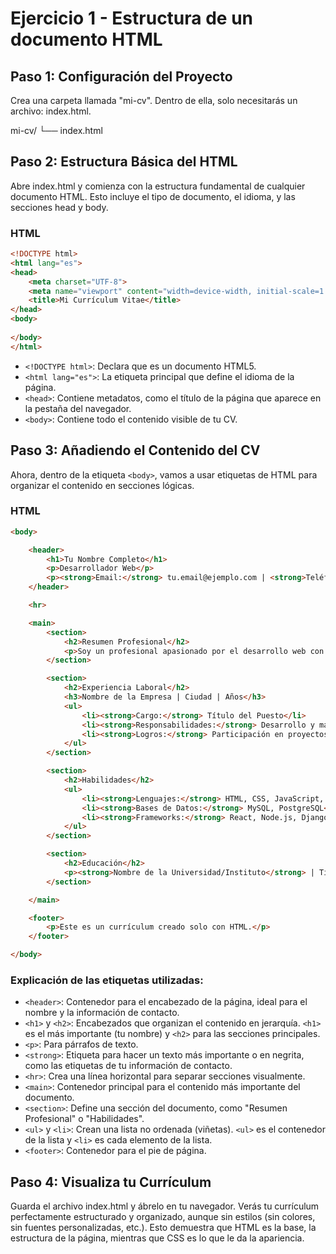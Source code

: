 # Ejercicio 1 - Estructura de un documento HTML

## Paso 1: Configuración del Proyecto
Crea una carpeta llamada "mi-cv". Dentro de ella, solo necesitarás un archivo: index.html.

mi-cv/
└── index.html

## Paso 2: Estructura Básica del HTML
Abre index.html y comienza con la estructura fundamental de cualquier documento HTML. Esto incluye el tipo de documento, el idioma, y las secciones head y body.

### HTML

```html
<!DOCTYPE html>
<html lang="es">
<head>
    <meta charset="UTF-8">
    <meta name="viewport" content="width=device-width, initial-scale=1.0">
    <title>Mi Currículum Vitae</title>
</head>
<body>
    
</body>
</html>
```

- `<!DOCTYPE html>`: Declara que es un documento HTML5.
- `<html lang="es">`: La etiqueta principal que define el idioma de la página.
- `<head>`: Contiene metadatos, como el título de la página que aparece en la pestaña del navegador.
- `<body>`: Contiene todo el contenido visible de tu CV.

## Paso 3: Añadiendo el Contenido del CV
Ahora, dentro de la etiqueta `<body>`, vamos a usar etiquetas de HTML para organizar el contenido en secciones lógicas.

### HTML

```html
<body>

    <header>
        <h1>Tu Nombre Completo</h1>
        <p>Desarrollador Web</p>
        <p><strong>Email:</strong> tu.email@ejemplo.com | <strong>Teléfono:</strong> +123 456 7890 | <strong>LinkedIn:</strong> linkedin.com/in/tuperfil</p>
    </header>

    <hr>

    <main>
        <section>
            <h2>Resumen Profesional</h2>
            <p>Soy un profesional apasionado por el desarrollo web con experiencia en la creación de sitios dinámicos y funcionales. Me especializo en la resolución de problemas y estoy siempre en busca de nuevas tecnologías para mejorar mis habilidades.</p>
        </section>

        <section>
            <h2>Experiencia Laboral</h2>
            <h3>Nombre de la Empresa | Ciudad | Años</h3>
            <ul>
                <li><strong>Cargo:</strong> Título del Puesto</li>
                <li><strong>Responsabilidades:</strong> Desarrollo y mantenimiento de aplicaciones web.</li>
                <li><strong>Logros:</strong> Participación en proyectos clave que mejoraron la eficiencia del equipo.</li>
            </ul>
        </section>

        <section>
            <h2>Habilidades</h2>
            <ul>
                <li><strong>Lenguajes:</strong> HTML, CSS, JavaScript, Python</li>
                <li><strong>Bases de Datos:</strong> MySQL, PostgreSQL</li>
                <li><strong>Frameworks:</strong> React, Node.js, Django</li>
            </ul>
        </section>

        <section>
            <h2>Educación</h2>
            <p><strong>Nombre de la Universidad/Instituto</strong> | Título Obtenido | Año de Graduación</p>
        </section>

    </main>

    <footer>
        <p>Este es un currículum creado solo con HTML.</p>
    </footer>

</body>
```

### Explicación de las etiquetas utilizadas:
- `<header>`: Contenedor para el encabezado de la página, ideal para el nombre y la información de contacto.
- `<h1>` y `<h2>`: Encabezados que organizan el contenido en jerarquía. `<h1>` es el más importante (tu nombre) y `<h2>` para las secciones principales.
- `<p>`: Para párrafos de texto.
- `<strong>`: Etiqueta para hacer un texto más importante o en negrita, como las etiquetas de tu información de contacto.
- `<hr>`: Crea una línea horizontal para separar secciones visualmente.
- `<main>`: Contenedor principal para el contenido más importante del documento.
- `<section>`: Define una sección del documento, como "Resumen Profesional" o "Habilidades".
- `<ul>` y `<li>`: Crean una lista no ordenada (viñetas). `<ul>` es el contenedor de la lista y `<li>` es cada elemento de la lista.
- `<footer>`: Contenedor para el pie de página.

## Paso 4: Visualiza tu Currículum
Guarda el archivo index.html y ábrelo en tu navegador.
Verás tu currículum perfectamente estructurado y organizado, aunque sin estilos (sin colores, sin fuentes personalizadas, etc.). Esto demuestra que HTML es la base, la estructura de la página, mientras que CSS es lo que le da la apariencia.